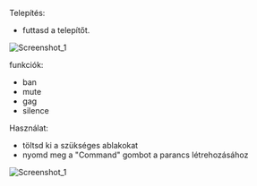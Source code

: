 Telepítés:
- futtasd a telepítőt.


![Screenshot_1](https://user-images.githubusercontent.com/72438034/127236005-6f84110f-0e6a-4df4-abb3-1deca6e46faa.jpg)


funkciók:
- ban
- mute
- gag
- silence

Használat: 
- töltsd ki a szükséges ablakokat
- nyomd meg a "Command" gombot a parancs létrehozásához

![Screenshot_1](https://user-images.githubusercontent.com/72438034/127236611-5c1fa804-078b-4cd2-9720-825d19307224.jpg)
